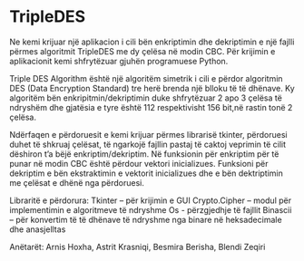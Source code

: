 # TripleDES
Ne kemi krijuar një aplikacion i cili bën enkriptimin dhe dekriptimin e një fajlli përmes algoritmit TripleDES me dy çelësa në modin CBC. Për krijimin e aplikacionit kemi shfrytëzuar gjuhën programuese Python.

Triple DES Algorithm është një algoritëm simetrik i cili e përdor algoritmin DES (Data Encryption Standard) tre herë brenda një blloku të të dhënave. Ky algoritëm bën enkripitmin/dekriptimin duke shfrytëzuar 2 apo 3 çelësa të ndryshëm dhe gjatësia e tyre është 112 respektivisht 156 bit,në rastin tonë 2 çelësa.

Ndërfaqen e përdoruesit e kemi krijuar përmes librarisë tkinter, përdoruesi duhet të shkruaj çelësat, të ngarkojë fajllin pastaj të caktoj veprimin të cilit dëshiron t’a bëjë enkriptim/dekriptim. Në funksionin për enkriptim për të punar në modin CBC është përdour vektori inicializues. Funksioni për dekriptim e bën ekstraktimin e vektorit inicializues dhe e bën dektriptimin me çelësat e dhënë nga përdoruesi.

Libraritë e përdorura:
Tkinter – për krijimin e GUI 
Crypto.Cipher – modul për implementimin e algoritmeve të ndryshme
Os - përzgjedhje të fajllit
Binascii – për konvertim të të dhënave të ndryshme nga binare në heksadecimale dhe anasjelltas

Anëtarët: Arnis Hoxha, Astrit Krasniqi, Besmira Berisha, Blendi Zeqiri
